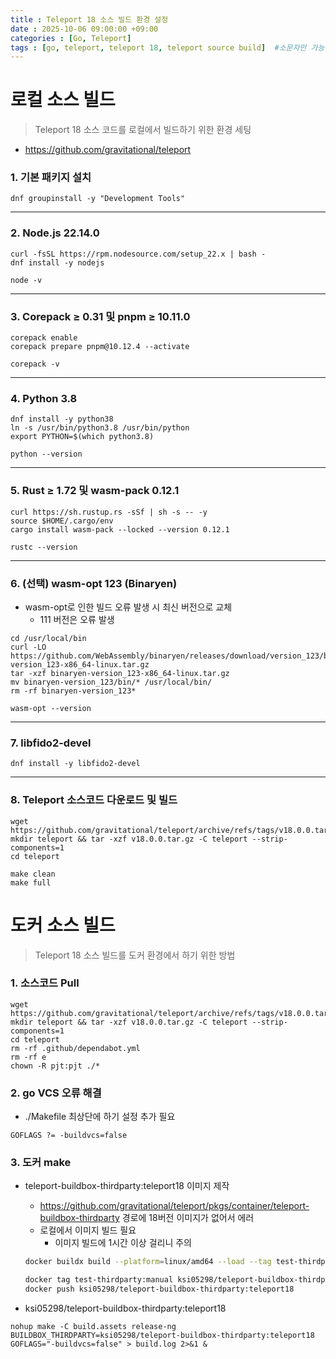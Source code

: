 ```yaml
---
title : Teleport 18 소스 빌드 환경 설정
date : 2025-10-06 09:00:00 +09:00
categories : [Go, Teleport]
tags : [go, teleport, teleport 18, teleport source build]  #소문자만 가능
---
```


# 로컬 소스 빌드

> Teleport 18 소스 코드를 로컬에서 빌드하기 위한 환경 세팅
> 
- https://github.com/gravitational/teleport

### 1. 기본 패키지 설치

```
dnf groupinstall -y "Development Tools"
```

---

### 2. Node.js 22.14.0

```
curl -fsSL https://rpm.nodesource.com/setup_22.x | bash -
dnf install -y nodejs

node -v
```

---

### 3. Corepack ≥ 0.31 및 pnpm ≥ 10.11.0

```
corepack enable
corepack prepare pnpm@10.12.4 --activate

corepack -v
```

---

### 4. Python 3.8

```
dnf install -y python38
ln -s /usr/bin/python3.8 /usr/bin/python
export PYTHON=$(which python3.8)

python --version
```

---

### 5. Rust ≥ 1.72 및 wasm-pack 0.12.1

```
curl https://sh.rustup.rs -sSf | sh -s -- -y
source $HOME/.cargo/env
cargo install wasm-pack --locked --version 0.12.1

rustc --version
```

---

### 6. (선택) wasm-opt 123 (Binaryen)

- wasm-opt로 인한 빌드 오류 발생 시 최신 버전으로 교체
    - 111 버전은 오류 발생

```
cd /usr/local/bin
curl -LO https://github.com/WebAssembly/binaryen/releases/download/version_123/binaryen-version_123-x86_64-linux.tar.gz
tar -xzf binaryen-version_123-x86_64-linux.tar.gz
mv binaryen-version_123/bin/* /usr/local/bin/
rm -rf binaryen-version_123*

wasm-opt --version
```

---

### 7. libfido2-devel

```
dnf install -y libfido2-devel
```

---

### 8. Teleport 소스코드 다운로드 및 빌드

```
wget https://github.com/gravitational/teleport/archive/refs/tags/v18.0.0.tar.gz
mkdir teleport && tar -xzf v18.0.0.tar.gz -C teleport --strip-components=1
cd teleport

make clean
make full
```

# 도커 소스 빌드

> Teleport 18 소스 빌드를 도커 환경에서 하기 위한 방법
> 

### 1. 소스코드 Pull

```
wget https://github.com/gravitational/teleport/archive/refs/tags/v18.0.0.tar.gz
mkdir teleport && tar -xzf v18.0.0.tar.gz -C teleport --strip-components=1
cd teleport
rm -rf .github/dependabot.yml
rm -rf e
chown -R pjt:pjt ./*
```

### 2. go VCS 오류 해결

- ./Makefile 최상단에 하기 설정 추가 필요

```
GOFLAGS ?= -buildvcs=false
```

### 3. 도커 make

- teleport-buildbox-thirdparty:teleport18 이미지 제작
    - https://github.com/gravitational/teleport/pkgs/container/teleport-buildbox-thirdparty 경로에 18버전 이미지가 없어서 에러
    - 로컬에서 이미지 빌드 필요
        - 이미지 빌드에 1시간 이상 걸리니 주의
    
    ```bash
    docker buildx build --platform=linux/amd64 --load --tag test-thirdparty:manual -f build.assets/buildbox/Dockerfile-thirdparty build.assets/buildbox
    
    docker tag test-thirdparty:manual ksi05298/teleport-buildbox-thirdparty:teleport18
    docker push ksi05298/teleport-buildbox-thirdparty:teleport18
    ```
    
- ksi05298/teleport-buildbox-thirdparty:teleport18

```
nohup make -C build.assets release-ng BUILDBOX_THIRDPARTY=ksi05298/teleport-buildbox-thirdparty:teleport18 GOFLAGS="-buildvcs=false" > build.log 2>&1 &
```
